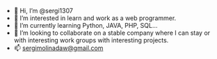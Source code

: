 - 👋 Hi, I’m @sergi1307
- 👀 I’m interested in learn and work as a web programmer.
- 🌱 I’m currently learning Python, JAVA, PHP, SQL...
- 💼 I’m looking to collaborate on a stable company where I can stay or with interesting work groups with interesting projects.
- 📫 sergimolinadaw@gmail.com
